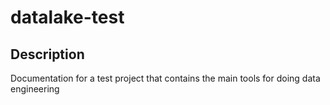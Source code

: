 # datalake-test

## Description
Documentation for a test project that contains the main tools for doing data engineering